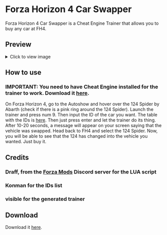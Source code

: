 # Forza Horizon 4 Car Swapper
Forza Horizon 4 Car Swapper is a Cheat Engine Trainer that allows you to buy any car at FH4.

## Preview

<details>
 <summary>Click to view image</summary>

 ![Trainer](fh4trainer.png)

</details>

## How to use
### IMPORTANT: You need to have Cheat Engine installed for the trainer to work. Download it [here](https://www.cheatengine.org).
On Forza Horizon 4, go to the Autoshow and hover over the 124 Spider by Abarth (check if there is a pink ring around the 124 Spider). Launch the trainer and press num 9. Then input the ID of the car you want. The table with the IDs is [here](https://airtable.com/shr7Qyl9DhImLqGkt/tbltPCua61toz0Qay/viw7I8xAKXcCwdSLX). Then just press enter and let the trainer do its thing. After 10-20 seconds, a message will appear on your screen saying that the vehicle was swapped. Head back to FH4 and select the 124 Spider. Now, you will be able to see that the 124 has changed into the vehicle you wanted. Just buy it.

## Credits
### Draff, from the [Forza Mods](https://discord.gg/RefdFEA) Discord server for the LUA script
### Konman for the IDs list
### visible for the generated trainer 

## Download 
Download it [here](https://github.com/manovisible/fh4carswapper/releases).
